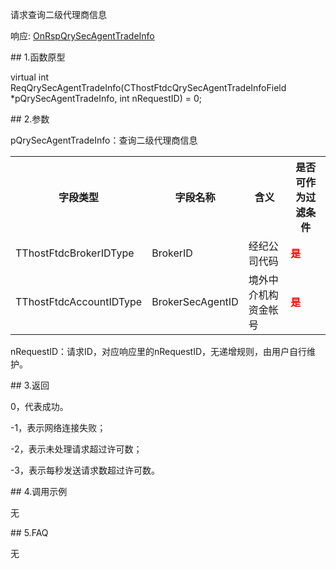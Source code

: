 <p>请求查询二级代理商信息</p>
<p>响应: <a href="../../CTHOSTFTDCTRADERAPI/ONRSPQRYSECAGENTTRADEINFO/">OnRspQrySecAgentTradeInfo</a></p>
<span class="anchor" id="c77368b2-35c5-4f26-8d9f-37b4687f34cb"></span>
## 1.函数原型
<p>virtual int ReqQrySecAgentTradeInfo(CThostFtdcQrySecAgentTradeInfoField *pQrySecAgentTradeInfo, int nRequestID) = 0;</p>
<span class="anchor" id="7e404c9a-ef50-40ee-9ba2-7b2d49e75ff4"></span>
## 2.参数
<p>pQrySecAgentTradeInfo：查询二级代理商信息</p>
<table><tr><th style="TEXT-ALIGN: center;">字段类型</th><th style="TEXT-ALIGN: center;">字段名称</th><th style="TEXT-ALIGN: center;">含义</th><th style="TEXT-ALIGN: center;">是否可作为过滤条件</th></tr><tr><td style="TEXT-ALIGN: left;">TThostFtdcBrokerIDType</td>
<td style="TEXT-ALIGN: left;">BrokerID</td>
<td style="TEXT-ALIGN: left;">经纪公司代码</td>
<td style="TEXT-ALIGN: left;"><strong><font color="#FF0000">是</font></strong></td>
</tr>
<tr><td style="TEXT-ALIGN: left;">TThostFtdcAccountIDType</td>
<td style="TEXT-ALIGN: left;">BrokerSecAgentID</td>
<td style="TEXT-ALIGN: left;">境外中介机构资金帐号</td>
<td style="TEXT-ALIGN: left;"><strong><font color="#FF0000">是</font></strong></td>
</tr>
</table>
<p>nRequestID：请求ID，对应响应里的nRequestID，无递增规则，由用户自行维护。</p>
<span class="anchor" id="e5f5af63-8c50-4172-9229-d3a541a230fa"></span>
## 3.返回
<p>0，代表成功。</p>
<p>-1，表示网络连接失败；</p>
<p>-2，表示未处理请求超过许可数；</p>
<p>-3，表示每秒发送请求数超过许可数。</p>
<span class="anchor" id="25539f32-94cd-48f1-8ac8-67d1d82534bd"></span>
## 4.调用示例
<p>无</p>
<span class="anchor" id="f1698245-198b-4614-adf2-76eb60a260da"></span>
## 5.FAQ
<p>无</p>
